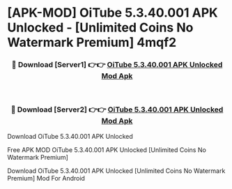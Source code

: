# [APK-MOD] OiTube 5.3.40.001 APK Unlocked - [Unlimited Coins No Watermark Premium] 4mqf2



<div align="center">
<h3>🔴 Download [Server1] 👉👉 <a href="https://momento.my/?title=OiTube_5.3.40.001_APK_Unlocked">OiTube 5.3.40.001 APK Unlocked Mod Apk</a></h3><br>

<h3>🔴 Download [Server2] 👉👉 <a href="https://momento.my/?title=OiTube_5.3.40.001_APK_Unlocked">OiTube 5.3.40.001 APK Unlocked Mod Apk</a></h3>
</div>



Download OiTube 5.3.40.001 APK Unlocked 

Free APK MOD OiTube 5.3.40.001 APK Unlocked [Unlimited Coins No Watermark Premium]

Download OiTube 5.3.40.001 APK Unlocked [Unlimited Coins No Watermark Premium] Mod For Android
